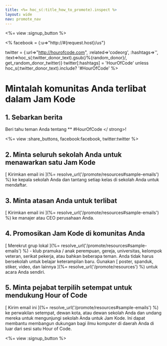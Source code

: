 ```yaml
---
title: <%= hoc_s(:title_how_to_promote).inspect %>
layout: wide
nav: promote_nav
---
```

<%= view :signup_button %>

<% facebook = {:u=>"http://#{request.host}/us"}

twitter = {:url=>"http://hourofcode.com", :related=>'codeorg', :hashtags=>'', :text=>hoc_s(:twitter_donor_text).gsub(/%{random_donor}/, get_random_donor_twitter)} twitter[:hashtags] = 'HourOfCode' unless hoc_s(:twitter_donor_text).include? '#HourOfCode' %>

# Mintalah komunitas Anda terlibat dalam Jam Kode

## 1. Sebarkan berita

Beri tahu teman Anda tentang ** #HourOfCode </ strong>!</p> 

<%= view :share_buttons, facebook:facebook, twitter:twitter %>

## 2. Minta seluruh sekolah Anda untuk menawarkan satu Jam Kode

[ Kirimkan email ini ](%= resolve_url('/promote/resources#sample-emails') %) ke kepala sekolah Anda dan tantang setiap kelas di sekolah Anda untuk mendaftar.

## 3. Minta atasan Anda untuk terlibat

[ Kirimkan email ini ](%= resolve_url('/promote/resources#sample-emails') %) ke manajer atau CEO perusahaan Anda.

## 4. Promosikan Jam Kode di komunitas Anda

[ Merekrut grup lokal ](%= resolve_url('/promote/resources#sample-emails') %) - klub pramuka / anak perempuan, gereja, universitas, kelompok veteran, serikat pekerja, atau bahkan beberapa teman. Anda tidak harus bersekolah untuk belajar keterampilan baru. Gunakan [ poster, spanduk, stiker, video, dan lainnya ](%= resolve_url('/promote/resources') %) untuk acara Anda sendiri.

## 5. Minta pejabat terpilih setempat untuk mendukung Hour of Code

[ Kirim email ini ](%= resolve_url('/promote/resources#sample-emails') %) ke perwakilan setempat, dewan kota, atau dewan sekolah Anda dan undang mereka untuk mengunjungi sekolah Anda untuk Jam Kode. Ini dapat membantu membangun dukungan bagi ilmu komputer di daerah Anda di luar dari sesi satu Hour of Code.

<%= view :signup_button %>